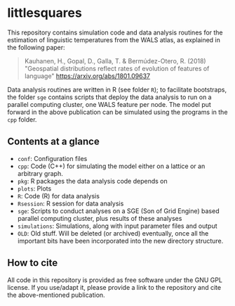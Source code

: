 # littlesquares

This repository contains simulation code and data analysis routines for the estimation of linguistic temperatures from the WALS atlas, as explained in the following paper:

> Kauhanen, H., Gopal, D., Galla, T. & Bermúdez-Otero, R. (2018) "Geospatial distributions reflect rates of evolution of features of language" <https://arxiv.org/abs/1801.09637>

Data analysis routines are written in R (see folder `R`); to facilitate bootstraps, the folder `sge` contains scripts that deploy the data analysis to run on a parallel computing cluster, one WALS feature per node. The model put forward in the above publication can be simulated using the programs in the `cpp` folder.


## Contents at a glance

* `conf`: Configuration files
* `cpp`: Code (C++) for simulating the model either on a lattice or an arbitrary graph.
* `pkg`: R packages the data analysis code depends on
* `plots`: Plots
* `R`: Code (R) for data analysis
* `Rsession`: R session for data analysis
* `sge`: Scripts to conduct analyses on a SGE (Son of Grid Engine) based parallel computing cluster, plus results of these analyses
* `simulations`: Simulations, along with input parameter files and output
* `OLD`: Old stuff. Will be deleted (or archived) eventually, once all the important bits have been incorporated into the new directory structure.


## How to cite

All code in this repository is provided as free software under the GNU GPL license. If you use/adapt it, please provide a link to the repository and cite the above-mentioned publication.
